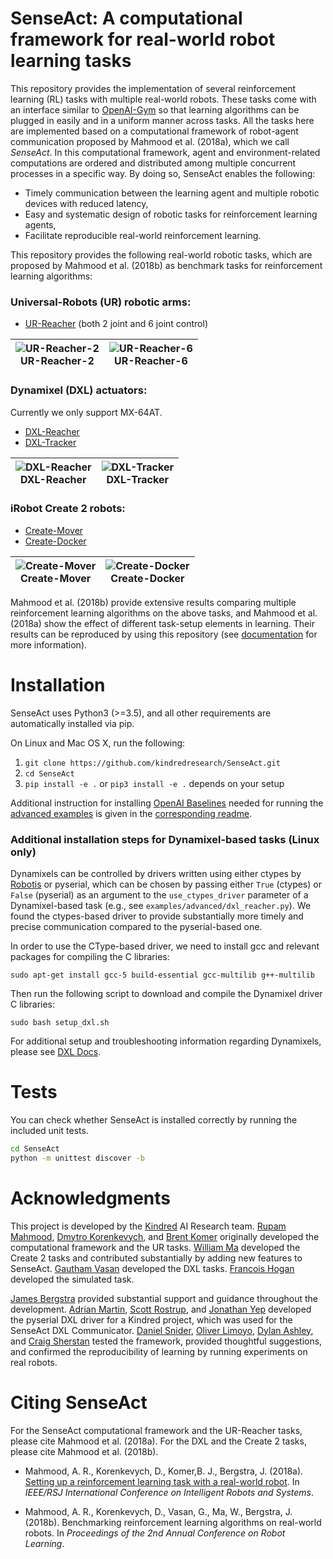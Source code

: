 # SenseAct: A computational framework for real-world robot learning tasks

This repository provides the implementation of several reinforcement learning (RL) tasks with multiple real-world robots.
These tasks come with an interface similar to [OpenAI-Gym](https://github.com/openai/gym) so that learning algorithms can be plugged in easily and in a uniform manner across tasks.
All the tasks here are implemented based on a computational framework of robot-agent communication proposed by Mahmood et al. (2018a), which we call *SenseAct*.
In this computational framework, agent and environment-related computations are ordered and distributed among multiple concurrent processes in a specific way. By doing so, SenseAct enables the following:

- Timely communication between the learning agent and multiple robotic devices with reduced latency,
- Easy and systematic design of robotic tasks for reinforcement learning agents,
- Facilitate reproducible real-world reinforcement learning.

This repository provides the following real-world robotic tasks, which are proposed by Mahmood et al. (2018b) as benchmark tasks for reinforcement learning algorithms:

### Universal-Robots (UR) robotic arms:
- [UR-Reacher](https://github.com/kindredresearch/SenseAct/blob/master/senseact/envs/ur/reacher_env.py) (both 2 joint and 6 joint control)

| ![UR-Reacher-2](docs/ur-reacher-2-trpo.gif) <br> UR-Reacher-2 | ![UR-Reacher-6](docs/ur-reacher-6-trpo.gif) <br /> UR-Reacher-6 |
| --- | --- |

### Dynamixel (DXL) actuators:
Currently we only support MX-64AT.
- [DXL-Reacher](https://github.com/kindredresearch/SenseAct/blob/master/senseact/envs/dxl/dxl_reacher_env.py)
- [DXL-Tracker](https://github.com/kindredresearch/SenseAct/blob/master/senseact/envs/dxl/dxl_tracker_env.py)

| ![DXL-Reacher](docs/dxl-reacher-trpo.gif) <br/>DXL-Reacher | ![DXL-Tracker](docs/dxl-tracker-trpo.gif)<br /> DXL-Tracker |
| --- | --- |

### iRobot Create 2 robots:
- [Create-Mover](https://github.com/kindredresearch/SenseAct/blob/master/senseact/envs/create2/create2_mover_env.py)
- [Create-Docker](https://github.com/kindredresearch/SenseAct/blob/master/senseact/envs/create2/create2_docker_env.py)

| ![Create-Mover](docs/create-mover-ppo.gif) <br />Create-Mover | ![Create-Docker](docs/create-docker-trpo.gif) <br /> Create-Docker |
| --- | --- |

Mahmood et al. (2018b) provide extensive results comparing multiple reinforcement learning algorithms on the above tasks, and Mahmood et al. (2018a) show the effect of different task-setup elements in learning. Their results can be reproduced by using this repository (see [documentation](docs/) for more information).

# Installation

SenseAct uses Python3 (>=3.5), and all other requirements are automatically installed via pip.

On Linux and Mac OS X, run the following:
1. `git clone https://github.com/kindredresearch/SenseAct.git`
1. `cd SenseAct`
1. `pip install -e .` or `pip3 install -e .` depends on your setup

Additional instruction for installing [OpenAI Baselines](https://github.com/openai/baselines) needed for running the [advanced examples](examples/advanced) is given in the [corresponding readme](examples/).

### Additional installation steps for Dynamixel-based tasks (Linux only)

Dynamixels can be controlled by drivers written using either ctypes by [Robotis](https://github.com/ROBOTIS-GIT/DynamixelSDK/releases/tag/3.5.4) or pyserial, which can be chosen by passing either `True` (ctypes) or `False` (pyserial) as an argument to the `use_ctypes_driver` parameter of a Dynamixel-based task (e.g., see `examples/advanced/dxl_reacher.py`). We found the ctypes-based driver to provide substantially more timely and precise communication compared to the pyserial-based one.

In order to use the CType-based driver, we need to install gcc and relevant packages for compiling the C libraries:

`sudo apt-get install gcc-5 build-essential gcc-multilib g++-multilib`

Then run the following script to download and compile the Dynamixel driver C libraries:

`sudo bash setup_dxl.sh`

For additional setup and troubleshooting information regarding Dynamixels, please see [DXL Docs](senseact/devices/dxl/).

# Tests

You can check whether SenseAct is installed correctly by running the included unit tests.

```bash
cd SenseAct
python -m unittest discover -b
```

# Acknowledgments

This project is developed by the [Kindred](https://www.kindred.ai/) AI Research team. [Rupam Mahmood](https://github.com/armahmood), [Dmytro Korenkevych](https://github.com/dkorenkevych), and [Brent Komer](https://github.com/bjkomer) originally developed the computational framework and the UR tasks. [William Ma](https://github.com/williampma) developed the Create 2 tasks and contributed substantially by adding new features to SenseAct. [Gautham Vasan](https://github.com/gauthamvasan) developed the DXL tasks. [Francois Hogan](https://github.com/fhogan) developed the simulated task.

[James Bergstra](https://github.com/jaberg) provided substantial support and guidance throughout the development. [Adrian Martin](https://github.com/adrianheron), [Scott Rostrup](https://github.com/sarostru), and [Jonathan Yep](https://github.com/JonathanYep) developed the pyserial DXL driver for a Kindred project, which was used for the SenseAct DXL Communicator. [Daniel Snider](https://github.com/danielsnider), [Oliver Limoyo](https://github.com/Olimoyo), [Dylan Ashley](https://github.com/dylanashley), and [Craig Sherstan](https://github.com/csherstan) tested the framework, provided thoughtful suggestions, and confirmed the reproducibility of learning by running experiments on real robots.

# Citing SenseAct

For the SenseAct computational framework and the UR-Reacher tasks, please cite Mahmood et al. (2018a). For the DXL and the Create 2 tasks, please cite Mahmood et al. (2018b).

* Mahmood, A. R., Korenkevych, D., Komer,B. J., Bergstra, J. (2018a). [Setting up a reinforcement learning task with a real-world robot](https://arxiv.org/abs/1803.07067). In *IEEE/RSJ International Conference on Intelligent Robots and Systems*.

* Mahmood, A. R., Korenkevych, D., Vasan, G., Ma, W., Bergstra, J. (2018b). Benchmarking reinforcement learning algorithms on real-world robots. In *Proceedings of the 2nd Annual Conference on Robot Learning*.
